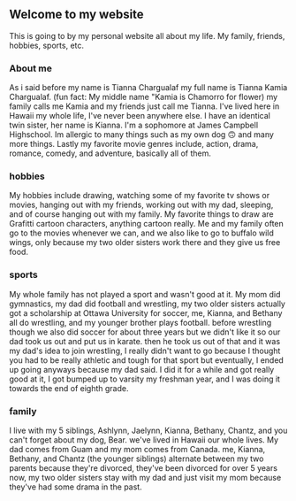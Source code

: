 ## Welcome to my website
This is going to by my personal website all about my life. My family, friends, hobbies, sports, etc.

### About me 
As i said before my name is Tianna Chargualaf my full name is Tianna Kamia Chargualaf. (fun fact: My middle name "Kamia is Chamorro for flower) my family calls me Kamia and my friends just call me Tianna. I've lived here in Hawaii my whole life, I've never been anywhere else. I have an identical twin sister, her name is Kianna. I'm a sophomore at James Campbell Highschool. Im allergic to many things such as my own dog 🙃 and many more things. Lastly my favorite movie genres include, action, drama, romance, comedy, and adventure, basically all of them. 
 
 ### hobbies 
 
 My hobbies include drawing, watching some of my favorite tv shows or movies, hanging out with my friends, working out with my dad, sleeping, and of course hanging out with my family. My favorite things to draw are Grafitti cartoon characters, anything cartoon really. Me and my family often go to the movies whenever we can, and we also like to go to buffalo wild wings, only because my two older sisters work there and they give us free food. 

 ### sports 
 
 My whole family has not played a sport and wasn't good at it. My mom did gymnastics, my dad did football and wrestling, my two older sisters actually got a scholarship at Ottawa University for soccer, me, Kianna, and Bethany all do wrestling, and my younger brother plays football. before wrestling though we also did soccer for about three years but we didn't like it so our dad took us out and put us in karate. then he took us out of that and it was my dad's idea to join wrestling, I really didn't want to go because I thought you had to be really athletic and tough for that sport but eventually, I ended up going anyways because my dad said. I did it for a while and got really good at it, I got bumped up to varsity my freshman year, and I was doing it towards the end of eighth grade.
 
 ### family 
 
 I live with my 5 siblings, Ashlynn, Jaelynn, Kianna, Bethany, Chantz, and you can't forget about my dog, Bear. we've lived in Hawaii our whole lives. My dad comes from Guam and my mom comes from Canada. me, Kianna, Bethany, and Chantz (the younger siblings) alternate between my two parents because they're divorced, they've been divorced for over 5 years now, my two older sisters stay with my dad and just visit my mom because they've had some drama in the past. 
